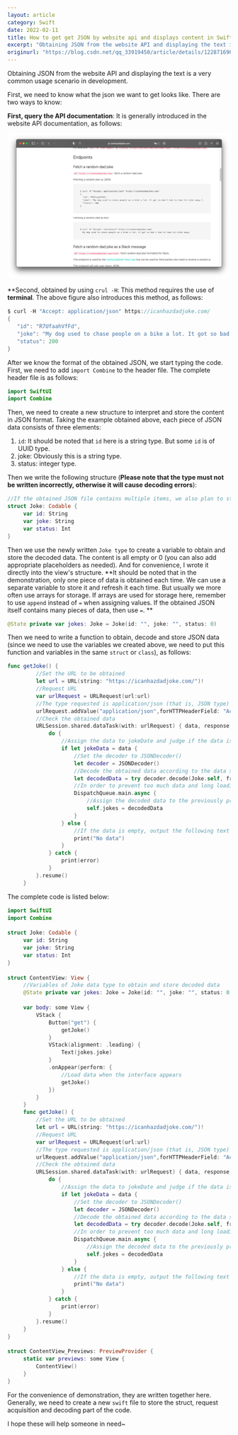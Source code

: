 ```yaml
---
layout: article
category: Swift
date: 2022-02-11
title: How to get get JSON by website api and displays content in SwiftUI
excerpt: "Obtaining JSON from the website API and displaying the text is a very common usage scenario in development."
originurl: "https://blog.csdn.net/qq_33919450/article/details/122871696"
---
```

Obtaining JSON from the website API and displaying the text is a very common usage scenario in development.

First, we need to know what the json we want to get looks like. There are two ways to know:

**First, query the API documentation**:
It is generally introduced in the website API documentation, as follows:

![JSON format will be introduced in the website API documentation](/assets/images/56bf8c159e5a4f1d9b19b96f4f51f0d1.png)

**Second, obtained by using `crul -H`:
This method requires the use of **terminal**. The above figure also introduces this method, as follows:

```swift
$ curl -H "Accept: application/json" https://icanhazdadjoke.com/
{
   "id": "R7UfaahVfFd",
   "joke": "My dog used to chase people on a bike a lot. It got so bad I had to take his bike away.",
   "status": 200
}
```

After we know the format of the obtained JSON, we start typing the code. First, we need to add `import Combine` to the header file. The complete header file is as follows:

```swift
import SwiftUI
import Combine
```

Then, we need to create a new structure to interpret and store the content in JSON format. Taking the example obtained above, each piece of JSON data consists of three elements:

  1. `id`: It should be noted that `id` here is a string type. But some `id` is of UUID type.
  2. joke: Obviously this is a string type.
  3. status: integer type.

Then we write the following structure (**Please note that the type must not be written incorrectly, otherwise it will cause decoding errors**):

```swift
//If the obtained JSON file contains multiple items, we also plan to store them in an array, and Identifiable needs to be added here.
struct Joke: Codable {
     var id: String
     var joke: String
     var status: Int
}
```

Then we use the newly written `Joke type` to create a variable to obtain and store the decoded data. The content is all empty or 0 (you can also add appropriate placeholders as needed). And for convenience, I wrote it directly into the view's structure.
**It should be noted that in the demonstration, only one piece of data is obtained each time. We can use a separate variable to store it and refresh it each time. But usually we more often use arrays for storage. If arrays are used for storage here, remember to use `append` instead of `=` when assigning values. If the obtained JSON itself contains many pieces of data, then use `=`. **

```swift
@State private var jokes: Joke = Joke(id: "", joke: "", status: 0)
```

Then we need to write a function to obtain, decode and store JSON data (since we need to use the variables we created above, we need to put this function and variables in the same `struct` or `class`), as follows:

```swift
func getJoke() {
         //Set the URL to be obtained
         let url = URL(string: "https://icanhazdadjoke.com/")!
         //Request URL
         var urlRequest = URLRequest(url:url)
         //The type requested is application/json (that is, JSON type)
         urlRequest.addValue("application/json",forHTTPHeaderField: "Accept")
         //Check the obtained data
         URLSession.shared.dataTask(with: urlRequest) { data, response, error in
             do {
                 //Assign the data to jokeDate and judge if the data is not empty
                 if let jokeData = data {
                     //Set the decoder to JSONDecoder()
                     let decoder = JSONDecoder()
                     //Decode the obtained data according to the data structure of the Joke structure we created before (if we plan to put it in an array, add square brackets to the Joke here)
                     let decodedData = try decoder.decode(Joke.self, from: jokeData)
                     //In order to prevent too much data and long loading time, asynchronous loading is used here.
                     DispatchQueue.main.async {
                         //Assign the decoded data to the previously prepared empty variable
                         self.jokes = decodedData
                     }
                 } else {
                     //If the data is empty, output the following text on the console
                     print("No data")
                 }
             } catch {
                 print(error)
             }
         }.resume()
     }

```

The complete code is listed below:

```swift
import SwiftUI
import Combine

struct Joke: Codable {
     var id: String
     var joke: String
     var status: Int
}

struct ContentView: View {
     //Variables of Joke data type to obtain and store decoded data
     @State private var jokes: Joke = Joke(id: "", joke: "", status: 0)

     var body: some View {
         VStack {
             Button("get") {
                 getJoke()
             }
             VStack(alignment: .leading) {
                 Text(jokes.joke)
             }
             .onAppear(perform: {
                 //Load data when the interface appears
                 getJoke()
             })
         }
     }
     func getJoke() {
         //Set the URL to be obtained
         let url = URL(string: "https://icanhazdadjoke.com/")!
         //Request URL
         var urlRequest = URLRequest(url:url)
         //The type requested is application/json (that is, JSON type)
         urlRequest.addValue("application/json",forHTTPHeaderField: "Accept")
         //Check the obtained data
         URLSession.shared.dataTask(with: urlRequest) { data, response, error in
             do {
                 //Assign the data to jokeDate and judge if the data is not empty
                 if let jokeData = data {
                     //Set the decoder to JSONDecoder()
                     let decoder = JSONDecoder()
                     //Decode the obtained data according to the data structure of the Joke structure we created before (if we plan to put it in an array, add square brackets to the Joke here)
                     let decodedData = try decoder.decode(Joke.self, from: jokeData)
                     //In order to prevent too much data and long loading time, asynchronous loading is used here.
                     DispatchQueue.main.async {
                         //Assign the decoded data to the previously prepared empty variable
                         self.jokes = decodedData
                     }
                 } else {
                     //If the data is empty, output the following text on the console
                     print("No data")
                 }
             } catch {
                 print(error)
             }
         }.resume()
     }
}

struct ContentView_Previews: PreviewProvider {
     static var previews: some View {
         ContentView()
     }
}
```

For the convenience of demonstration, they are written together here. Generally, we need to create a new `swift` file to store the struct, request acquisition and decoding part of the code.

​I hope these will help someone in need~